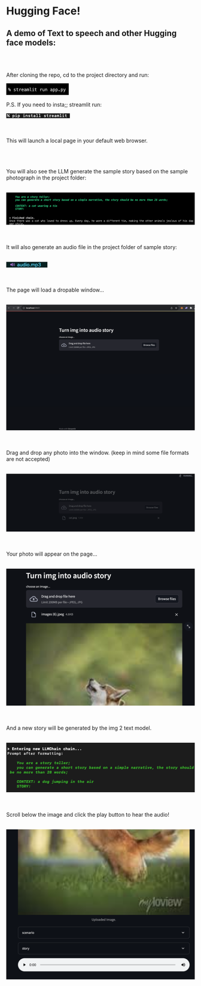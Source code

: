 # Hugging Face!
## A demo of Text to speech and other Hugging face models:


<br>
<br>

<p> After cloning the repo, cd to the project directory and run: 

<br>

![krbylogo](media/photo1.png)

P.S. If you need to insta;; streamlit run: 

![krbylogo](media/streamlit.png)


<br>
<br>
This will launch a local page in your default web browser. 
<br>
<br>
<br>
<br>

You will also see the LLM generate the sample story based on the sample photograph in the project folder:
<br>
<br>

![krbylogo](media/photo2.png)

<br>
<br>
It will also generate an audio file in the project folder of sample story:
<br>
<br>

![krbylogo](media/audio2.png)

<br>
<br>
The page will load a dropable window...
<br>
<br>

![krbylogo](media/photo3.png)

<br>
<br>
 Drag and drop any photo into the window. (keep in mind some file formats are not accepted)
<br>
<br>

![krbylogo](media/photo4.png)

<br>
<br>
Your photo will appear on the page...
<br>
<br>


![krbylogo](media/photo6.png)


<br>
<br>
And a new story will be generated by the img 2 text model.
<br>
<br>


![krbylogo](media/dogstory.png)


<br>
<br>
Scroll below the image and click the play button to hear the audio!
<br>
<br>


![krbylogo](media/photo7.png)


</p> 




<!--![krbylogo](media/photo1.png)

<br> 


